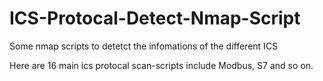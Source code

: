 # ICS-Protocal-Detect-Nmap-Script

Some nmap scripts to detetct the infomations of the different ICS

Here are 16 main ics protocal scan-scripts include Modbus, S7 and so on.
